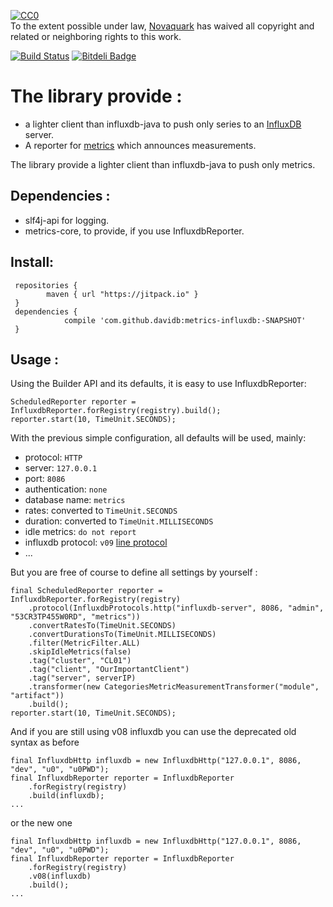 <p xmlns:dct="http://purl.org/dc/terms/">
  <a rel="license"
     href="http://creativecommons.org/publicdomain/zero/1.0/">
    <img src="http://i.creativecommons.org/p/zero/1.0/88x31.png" style="border-style: none;" alt="CC0" />
  </a>
  <br />
  To the extent possible under law,
  <a rel="dct:publisher"
     href="https://github.com/orgs/novaquark">
    <span property="dct:title">Novaquark</span></a>
  has waived all copyright and related or neighboring rights to
  this work.
</p>

[![Build Status](https://travis-ci.org/davidB/metrics-influxdb.svg?branch=master)](https://travis-ci.org/davidB/metrics-influxdb)
[![Bitdeli Badge](https://d2weczhvl823v0.cloudfront.net/davidB/metrics-influxdb/trend.png)](https://bitdeli.com/free "Bitdeli Badge")

# The library provide :

* a lighter client than influxdb-java to push only series to an [InfluxDB](http://influxdb.org) server.
* A reporter for [metrics](http://metrics.codahale.com/) which announces measurements.

The library provide a lighter client than influxdb-java to push only metrics.

## Dependencies :

* slf4j-api for logging.
* metrics-core, to provide, if you use InfluxdbReporter.

## Install:
```
 repositories {
        maven { url "https://jitpack.io" }
 }
 dependencies {
	        compile 'com.github.davidb:metrics-influxdb:-SNAPSHOT'
 }
```
## Usage :

Using the Builder API and its defaults, it is easy to use InfluxdbReporter:

    ScheduledReporter reporter = InfluxdbReporter.forRegistry(registry).build();
    reporter.start(10, TimeUnit.SECONDS);

With the previous simple configuration, all defaults will be used, mainly:

- protocol: `HTTP`
- server: `127.0.0.1`
- port: `8086`
- authentication: `none`
- database name: `metrics`
- rates: converted to `TimeUnit.SECONDS`
- duration: converted to `TimeUnit.MILLISECONDS`
- idle metrics: `do not report`
- influxdb protocol: `v09` [line protocol](https://influxdb.com/docs/v0.9/write_protocols/line.html)
- ...

But you are free of course to define all settings by yourself :

    final ScheduledReporter reporter = InfluxdbReporter.forRegistry(registry)
        .protocol(InfluxdbProtocols.http("influxdb-server", 8086, "admin", "53CR3TP455W0RD", "metrics"))
        .convertRatesTo(TimeUnit.SECONDS)
        .convertDurationsTo(TimeUnit.MILLISECONDS)
        .filter(MetricFilter.ALL)
        .skipIdleMetrics(false)
        .tag("cluster", "CL01")
        .tag("client", "OurImportantClient")
        .tag("server", serverIP)
        .transformer(new CategoriesMetricMeasurementTransformer("module", "artifact"))
        .build();
    reporter.start(10, TimeUnit.SECONDS);

And if you are still using v08 influxdb you can use the deprecated old syntax as before

    final InfluxdbHttp influxdb = new InfluxdbHttp("127.0.0.1", 8086, "dev", "u0", "u0PWD");
    final InfluxdbReporter reporter = InfluxdbReporter
        .forRegistry(registry)
        .build(influxdb);
    ...
    
or the new one

    final InfluxdbHttp influxdb = new InfluxdbHttp("127.0.0.1", 8086, "dev", "u0", "u0PWD");
    final InfluxdbReporter reporter = InfluxdbReporter
        .forRegistry(registry)
        .v08(influxdb)
        .build();
    ...


